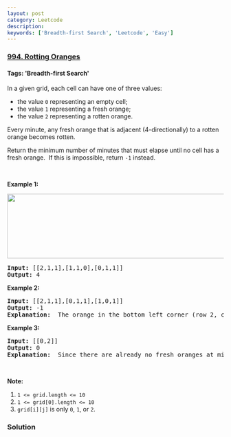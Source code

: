 ```yaml
---
layout: post
category: Leetcode
description: 
keywords: ['Breadth-first Search', 'Leetcode', 'Easy']
---
```

### [994. Rotting Oranges](https://leetcode.com/problems/rotting-oranges)

#### Tags: 'Breadth-first Search'

<div class="content__u3I1 question-content__JfgR"><div><p>In a given grid, each cell can have one of three values:</p>
<ul>
<li>the value <code>0</code> representing an empty cell;</li>
<li>the value <code>1</code> representing a fresh orange;</li>
<li>the value <code>2</code> representing a rotten orange.</li>
</ul>
<p>Every minute, any fresh orange that is adjacent (4-directionally) to a rotten orange becomes rotten.</p>
<p>Return the minimum number of minutes that must elapse until no cell has a fresh orange.  If this is impossible, return <code>-1</code> instead.</p>
<p> </p>
<div>
<p><strong>Example 1:</strong></p>
<p><strong><img alt="" src="https://assets.leetcode.com/uploads/2019/02/16/oranges.png" style="width: 712px; height: 150px;"/></strong></p>
<pre><strong>Input: </strong><span id="example-input-1-1">[[2,1,1],[1,1,0],[0,1,1]]</span>
<strong>Output: </strong><span id="example-output-1">4</span>
</pre>
<div>
<p><strong>Example 2:</strong></p>
<pre><strong>Input: </strong><span id="example-input-2-1">[[2,1,1],[0,1,1],[1,0,1]]</span>
<strong>Output: </strong><span id="example-output-2">-1</span>
<strong>Explanation: </strong> The orange in the bottom left corner (row 2, column 0) is never rotten, because rotting only happens 4-directionally.
</pre>
<div>
<p><strong>Example 3:</strong></p>
<pre><strong>Input: </strong><span id="example-input-3-1">[[0,2]]</span>
<strong>Output: </strong><span id="example-output-3">0</span>
<strong>Explanation: </strong> Since there are already no fresh oranges at minute 0, the answer is just 0.
</pre>
<p> </p>
<p><strong>Note:</strong></p>
<ol>
<li><code>1 &lt;= grid.length &lt;= 10</code></li>
<li><code>1 &lt;= grid[0].length &lt;= 10</code></li>
<li><code>grid[i][j]</code> is only <code>0</code>, <code>1</code>, or <code>2</code>.</li>
</ol>
</div>
</div>
</div></div></div>

### Solution
